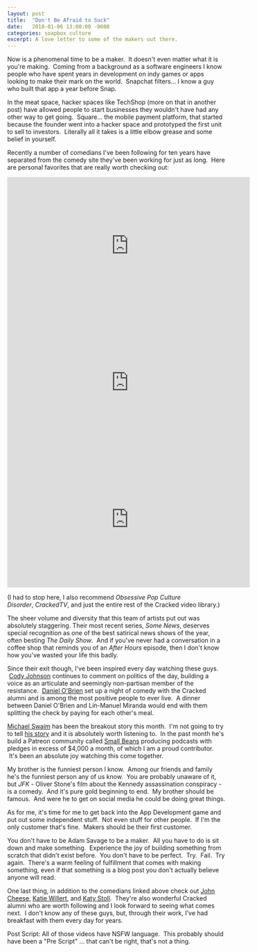 ```yaml
---
layout: post
title:  "Don't Be Afraid to Suck"
date:   2018-01-06 13:00:00 -0600
categories: soapbox culture
excerpt: A love letter to some of the makers out there.
---
```

Now is a phenomenal time to be a maker.  It doesn't even matter what it is you're making.  Coming from a background as a software engineers I know people who have spent years in development on indy games or apps looking to make their mark on the world.  Snapchat filters... I know a guy who built that app a year before Snap.

In the meat space, hacker spaces like TechShop (more on that in another post) have allowed people to start businesses they wouldn't have had any other way to get going.  Square... the mobile payment platform, that started because the founder went into a hacker space and prototyped the first unit to sell to investors.  Literally all it takes is a little elbow grease and some belief in yourself.

Recently a number of comedians I've been following for ten years have separated from the comedy site they've been working for just as long.  Here are personal favorites that are really worth checking out:

<iframe src="https://www.youtube.com/embed/yfrmm_Fey_I" width="560" height="315" frameborder="0" allowfullscreen="allowfullscreen"></iframe>

<iframe src="https://www.youtube.com/embed/aVhwbS-_SJ4" width="560" height="315" frameborder="0" allowfullscreen="allowfullscreen"></iframe>

<iframe src="https://www.youtube.com/embed/LO2bHcbyKyY" width="560" height="315" frameborder="0" allowfullscreen="allowfullscreen"></iframe>

(I had to stop here, I also recommend <i>Obsessive Pop Culture Disorder</i>, <em>CrackedTV</em>, and just the entire rest of the Cracked video library.)

The sheer volume and diversity that this team of artists put out was absolutely staggering. Their most recent series, <em>Some News</em>, deserves special recognition as one of the best satirical news shows of the year, often besting <em>The Daily Show</em>.  And if you've never had a conversation in a coffee shop that reminds you of an <em>After Hours</em> episode, then I don't know how you've wasted your life this badly.

Since their exit though, I've been inspired every day watching these guys.    <a href="https://twitter.com/drmistercody">Cody Johnson</a> continues to comment on politics of the day, building a voice as an articulate and seemingly non-partisan member of the resistance.  <a href="https://twitter.com/dob_inc">Daniel O'Brien</a> set up a night of comedy with the Cracked alumni and is among the most positive people to ever live.  A dinner between Daniel O'Brien and Lin-Manuel Miranda would end with them splitting the check by paying for each other's meal.

<a href="https://twitter.com/swaim_corp">Michael Swaim</a> has been the breakout story this month.  I'm not going to try to tell <a href="https://www.patreon.com/posts/why-i-left-by-15727831">his story</a> and it is absolutely worth listening to.  In the past month he's build a Patreon community called <a href="https://twitter.com/swaim_corp">Small Beans</a> producing podcasts with pledges in excess of $4,000 a month, of which I am a proud contributor.  It's been an absolute joy watching this come together.

My brother is the funniest person I know.  Among our friends and family he's the funniest person any of us know.  You are probably unaware of it, but <em>JFK</em> - Oliver Stone's film about the Kennedy assassination conspiracy - is a comedy.  And it's pure gold beginning to end.  My brother should be famous.  And were he to get on social media he could be doing great things.

As for me, it's time for me to get back into the App Development game and put out some independent stuff.  Not even stuff for other people.  If I'm the only customer that's fine.  Makers should be their first customer.

You don't have to be Adam Savage to be a maker.  All you have to do is sit down and make something.  Experience the joy of building something from scratch that didn't exist before.  You don't have to be perfect.  Try.  Fail.  Try again.  There's a warm feeling of fulfillment that comes with making something, even if that something is a blog post you don't actually believe anyone will read.

One last thing, in addition to the comedians linked above check out <a href="https://twitter.com/johncheese">John Cheese</a>, <a href="https://twitter.com/kawillert">Katie Willert</a>, and <a href="https://www.patreon.com/posts/why-i-left-by-15727831">Katy Stoll</a>.  They're also wonderful Cracked alumni who are worth following and I look forward to seeing what comes next.  I don't know any of these guys, but, through their work, I've had breakfast with them every day for years.

Post Script: All of those videos have NSFW language.  This probably should have been a "Pre Script" ... that can't be right, that's not a thing.